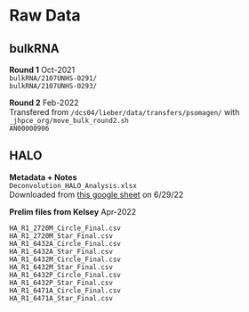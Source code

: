 Raw Data
========

## bulkRNA
**Round 1** Oct-2021  
`bulkRNA/2107UNHS-0291/`  
`bulkRNA/2107UNHS-0293/`

**Round 2** Feb-2022  
Transfered from `/dcs04/lieber/data/transfers/psomagen/` with `_jhpce_org/move_bulk_round2.sh`  
`AN00000906`


## HALO
**Metadata + Notes**  
`Deconvolution_HALO_Analysis.xlsx`  
Downloaded from [this google sheet](https://docs.google.com/spreadsheets/d/1bld6g-7MN2G18b8hwXEkC0dDOhWlzmFTAmpcPYdgXjI) on 6/29/22  


**Prelim files from Kelsey** Apr-2022

`HA_R1_2720M_Circle_Final.csv`  
`HA_R1_2720M_Star_Final.csv`  
`HA_R1_6432A_Circle_Final.csv`  
`HA_R1_6432A_Star_Final.csv`  
`HA_R1_6432M_Circle_Final.csv`  
`HA_R1_6432M_Star_Final.csv`  
`HA_R1_6432P_Circle_Final.csv`  
`HA_R1_6432P_Star_Final.csv`  
`HA_R1_6471A_Circle_Final.csv`  
`HA_R1_6471A_Star_Final.csv`  


